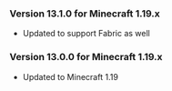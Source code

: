 ### Version 13.1.0 for Minecraft 1.19.x

- Updated to support Fabric as well

### Version 13.0.0 for Minecraft 1.19.x

- Updated to Minecraft 1.19